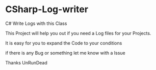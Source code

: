 # CSharp-Log-writer
C# Write Logs with this Class

This Project will help you out if you need a Log files for your Projects.

It is easy for you to expand the Code to your conditions

if there is any Bug or something let me know with a Issue

Thanks
UnRunDead
